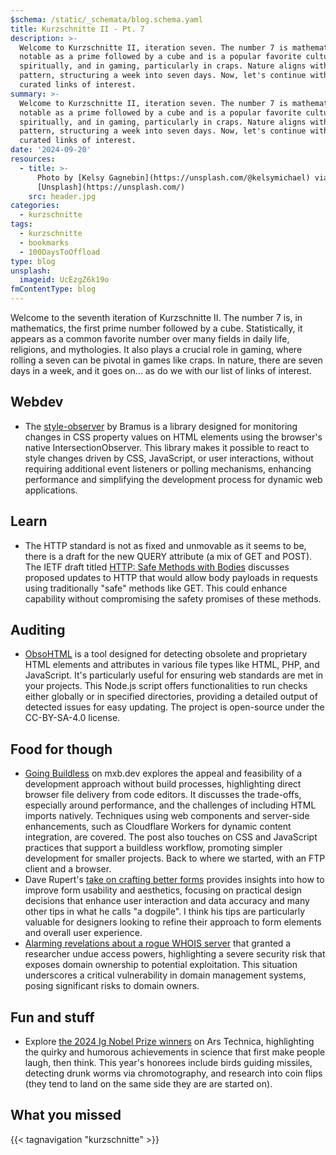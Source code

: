 ```yaml
---
$schema: /static/_schemata/blog.schema.yaml
title: Kurzschnitte II - Pt. 7
description: >-
  Welcome to Kurzschnitte II, iteration seven. The number 7 is mathematically
  notable as a prime followed by a cube and is a popular favorite culturally,
  spiritually, and in gaming, particularly in craps. Nature aligns with this
  pattern, structuring a week into seven days. Now, let's continue with our
  curated links of interest.
summary: >-
  Welcome to Kurzschnitte II, iteration seven. The number 7 is mathematically
  notable as a prime followed by a cube and is a popular favorite culturally,
  spiritually, and in gaming, particularly in craps. Nature aligns with this
  pattern, structuring a week into seven days. Now, let's continue with our
  curated links of interest.
date: '2024-09-20'
resources:
  - title: >-
      Photo by [Kelsy Gagnebin](https://unsplash.com/@kelsymichael) via
      [Unsplash](https://unsplash.com/)
    src: header.jpg
categories:
  - kurzschnitte
tags:
  - kurzschnitte
  - bookmarks
  - 100DaysToOffload
type: blog
unsplash:
  imageid: UcEzgZ6k19o
fmContentType: blog
---
```


Welcome to the seventh iteration of Kurzschnitte II. The number 7 is, in mathematics, the first prime number followed by a cube. Statistically, it appears as a common favorite number over many fields in daily life, religions, and mythologies. It also plays a crucial role in gaming, where rolling a seven can be pivotal in games like craps. In nature, there are seven days in a week, and it goes on… as do we with our list of links of interest.

## Webdev

* The [style-observer](https://github.com/bramus/style-observer) by Bramus is a library designed for monitoring changes in CSS property values on HTML elements using the browser's native IntersectionObserver. This library makes it possible to react to style changes driven by CSS, JavaScript, or user interactions, without requiring additional event listeners or polling mechanisms, enhancing performance and simplifying the development process for dynamic web applications.

## Learn

* The HTTP standard is not as fixed and unmovable as it seems to be, there is a draft for the new QUERY attribute (a mix of GET and POST). The IETF draft titled [HTTP: Safe Methods with Bodies](https://www.ietf.org/archive/id/draft-ietf-httpbis-safe-method-w-body-05.html) discusses proposed updates to HTTP that would allow body payloads in requests using traditionally "safe" methods like GET. This could enhance capability without compromising the safety promises of these methods.

## Auditing

* [ObsoHTML](https://github.com/j9t/obsohtml) is a tool designed for detecting obsolete and proprietary HTML elements and attributes in various file types like HTML, PHP, and JavaScript. It's particularly useful for ensuring web standards are met in your projects. This Node.js script offers functionalities to run checks either globally or in specified directories, providing a detailed output of detected issues for easy updating. The project is open-source under the CC-BY-SA-4.0 license.

## Food for though

* [Going Buildless](https://mxb.dev/blog/buildless/) on mxb.dev explores the appeal and feasibility of a development approach without build processes, highlighting direct browser file delivery from code editors. It discusses the trade-offs, especially around performance, and the challenges of including HTML imports natively. Techniques using web components and server-side enhancements, such as Cloudflare Workers for dynamic content integration, are covered. The post also touches on CSS and JavaScript practices that support a buildless workflow, promoting simpler development for smaller projects. Back to where we started, with an FTP client and a browser.
* Dave Rupert's [take on crafting better forms](https://daverupert.com/2024/09/good-forms/) provides insights into how to improve form usability and aesthetics, focusing on practical design decisions that enhance user interaction and data accuracy and many other tips in what he calls "a dogpile". I think his tips are particularly valuable for designers looking to refine their approach to form elements and overall user experience.
* [Alarming revelations about a rogue WHOIS server](https://arstechnica.com/security/2024/09/rogue-whois-server-gives-researcher-superpowers-no-one-should-ever-have/) that granted a researcher undue access powers, highlighting a severe security risk that exposes domain ownership to potential exploitation. This situation underscores a critical vulnerability in domain management systems, posing significant risks to domain owners.

## Fun and stuff

* Explore [the 2024 Ig Nobel Prize winners](https://arstechnica.com/science/2024/09/meet-the-winners-of-the-2024-ig-nobel-prizes/) on Ars Technica, highlighting the quirky and humorous achievements in science that first make people laugh, then think. This year's honorees include birds guiding missiles, detecting drunk worms via chromotography, and research into coin flips (they tend to land on the same side they are are started on).

## What you missed

{{< tagnavigation "kurzschnitte" >}}
